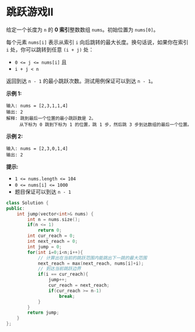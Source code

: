 # 跳跃游戏II

给定一个长度为 `n` 的 **0 索引**整数数组 `nums`。初始位置为 `nums[0]`。

每个元素 `nums[i]` 表示从索引 `i` 向后跳转的最大长度。换句话说，如果你在索引 `i` 处，你可以跳转到任意 `(i + j)` 处：

- `0 <= j <= nums[i]` 且
- `i + j < n`

返回到达 `n - 1` 的最小跳跃次数。测试用例保证可以到达 `n - 1`。

 

**示例 1:**

```
输入: nums = [2,3,1,1,4]
输出: 2
解释: 跳到最后一个位置的最小跳跃数是 2。
     从下标为 0 跳到下标为 1 的位置，跳 1 步，然后跳 3 步到达数组的最后一个位置。
```

**示例 2:**

```
输入: nums = [2,3,0,1,4]
输出: 2
```

 

**提示:**

- `1 <= nums.length <= 104`
- `0 <= nums[i] <= 1000`
- 题目保证可以到达 `n - 1`



```cpp
class Solution {
public:
    int jump(vector<int>& nums) {
        int n = nums.size();
        if(n <= 1)
            return 0;
        int cur_reach = 0;
        int next_reach = 0;
        int jump = 0;
        for(int i=0;i<n;i++){
            // 计算出在当前的跳跃范围内能跳出下一跳的最大范围
            next_reach = max(next_reach, nums[i]+i);
            // 到达当前跳跃边界
            if(i == cur_reach){
                jump++;
                cur_reach = next_reach;
                if(cur_reach >= n-1)
                    break;
            }
        }
        return jump;
    }
};
```


